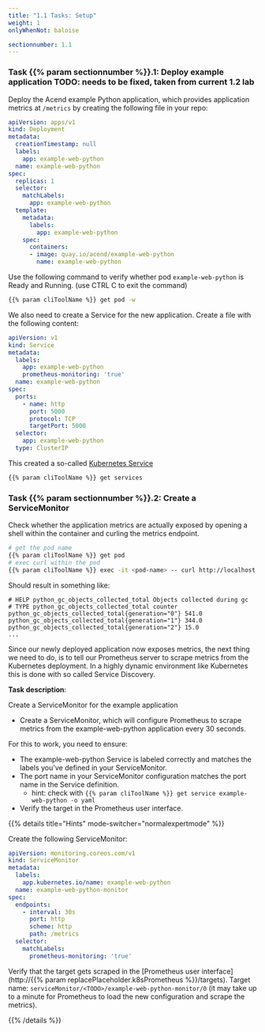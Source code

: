 ```yaml
---
title: "1.1 Tasks: Setup"
weight: 1
onlyWhenNot: baloise

sectionnumber: 1.1
---
```


### Task {{% param sectionnumber %}}.1: Deploy example application TODO: needs to be fixed, taken from current 1.2 lab

Deploy the Acend example Python application, which provides application metrics at `/metrics` by creating the following file in your repo:

```yaml
apiVersion: apps/v1
kind: Deployment
metadata:
  creationTimestamp: null
  labels:
    app: example-web-python
  name: example-web-python
spec:
  replicas: 1
  selector:
    matchLabels:
      app: example-web-python
  template:
    metadata:
      labels:
        app: example-web-python
    spec:
      containers:
      - image: quay.io/acend/example-web-python
        name: example-web-python
```

Use the following command to verify whether pod `example-web-python` is Ready and Running. (use CTRL C to exit the command)

```bash
{{% param cliToolName %}} get pod -w
```

We also need to create a Service for the new application. Create a file with the following content:
```yaml
apiVersion: v1
kind: Service
metadata:
  labels:
    app: example-web-python
    prometheus-monitoring: 'true'
  name: example-web-python
spec:
  ports:
    - name: http
      port: 5000
      protocol: TCP
      targetPort: 5000
  selector:
    app: example-web-python
  type: ClusterIP
```

This created a so-called [Kubernetes Service](https://kubernetes.io/docs/concepts/services-networking/service/)

```bash
{{% param cliToolName %}} get services
```

### Task {{% param sectionnumber %}}.2: Create a ServiceMonitor

Check whether the application metrics are actually exposed by opening a shell within the container and curling the metrics endpoint.

```bash
# get the pod name
{{% param cliToolName %}} get pod
# exec curl within the pod
{{% param cliToolName %}} exec -it <pod-name> -- curl http://localhost:5000/metrics
```
Should result in something like:

```promql
# HELP python_gc_objects_collected_total Objects collected during gc
# TYPE python_gc_objects_collected_total counter
python_gc_objects_collected_total{generation="0"} 541.0
python_gc_objects_collected_total{generation="1"} 344.0
python_gc_objects_collected_total{generation="2"} 15.0
...
```

Since our newly deployed application now exposes metrics, the next thing we need to do, is to tell our Prometheus server to scrape metrics from the Kubernetes deployment. In a highly dynamic environment like Kubernetes this is done with so called Service Discovery.

**Task description**:

Create a ServiceMonitor for the example application

* Create a ServiceMonitor, which will configure Prometheus to scrape metrics from the example-web-python application every 30 seconds.

For this to work, you need to ensure:

* The example-web-python Service is labeled correctly and matches the labels you've defined in your ServiceMonitor.
* The port name in your ServiceMonitor configuration matches the port name in the Service definition.
  * hint: check with `{{% param cliToolName %}} get service example-web-python -o yaml`
* Verify the target in the Prometheus user interface.

{{% details title="Hints" mode-switcher="normalexpertmode" %}}

Create the following ServiceMonitor:
```yaml
apiVersion: monitoring.coreos.com/v1
kind: ServiceMonitor
metadata:
  labels:
    app.kubernetes.io/name: example-web-python
  name: example-web-python-monitor
spec:
  endpoints:
    - interval: 30s
      port: http
      scheme: http
      path: /metrics
  selector:
    matchLabels:
      prometheus-monitoring: 'true'
```

Verify that the target gets scraped in the [Prometheus user interface](http://{{% param replacePlaceholder.k8sPrometheus %}}/targets). Target name: `serviceMonitor/<TODO>/example-web-python-monitor/0` (it may take up to a minute for Prometheus to load the new configuration and scrape the metrics).

{{% /details %}}
